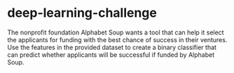# deep-learning-challenge
The nonprofit foundation Alphabet Soup wants a tool that can help it select the applicants for funding with the best chance of success in their ventures.  Use the features in the provided dataset to create a binary classifier that can predict whether applicants will be successful if funded by Alphabet Soup.
